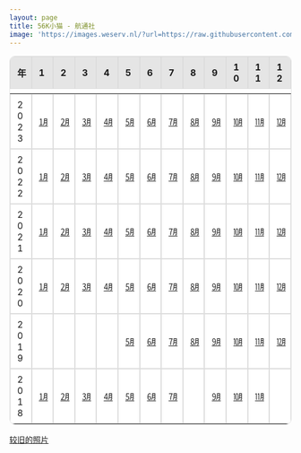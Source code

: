 ```yaml
---
layout: page
title: 56K小猫 - 航通社
image: 'https://images.weserv.nl/?url=https://raw.githubusercontent.com/modem-56k/img/main/2023/09/01/IMG_20230901_134011.jpg&w=1280&h=720&output=jpg&q=50'
---
```


<style type="text/css">
/* 基本表格样式 */
table {
    width: 100%;
    border: 1px solid #e5e5e5;
    border-collapse: separate;
    border-spacing: 0;
    border-radius: 10px; /* 圆角 */
    overflow: hidden;
    background-color: #ffffff; /* 背景色，您可以根据需要更改 */
}

/* 表头和表体的样式 */
thead, tbody {
    display: table;
    width: 100%;
    table-layout: fixed; /* 固定布局 */
}

/* 表头的样式 */
thead {
    background-color: #e5e5e5; /* 表头背景色 */
}

/* 表格行的样式 */
tr {
    display: table-row;
    width: 100%;
}

/* 表格单元格的样式 */
td, th {
    padding: 8px 12px; /* 内边距 */
    border: 1px solid #dcdcdc; /* 底部边框 */
    text-align: left; /* 文本对齐方式 */
    vertical-align: middle; /* 垂直对齐方式 */
}

/* 为表格添加一个hover效果，使单元格在鼠标悬停时高亮 */
td:hover {
    background-color: #f5f5f5;
}

</style>

| 年   | 1                | 2                | 3                | 4                | 5                | 6                | 7                | 8                | 9                | 10               | 11                 | 12                 |
| ---- | ---------------- | ---------------- | ---------------- | ---------------- | ---------------- | ---------------- | ---------------- | ---------------- | ---------------- | ---------------- | ------------------ | ------------------ |
| 2023 | [㋀](/2023/01) | [㋁](/2023/02) | [㋂](/2023/03) | [㋃](/2023/04) | [㋄](/2023/05) | [㋅](/2023/06) | [㋆](/2023/07) | [㋇](/2023/08) | [㋈](/2023/09) | [㋉](/2023/10) | [㋊](/2023/11) | [㋋](/2023/12) |
| 2022 | [㋀](/2022/01) | [㋁](/2022/02) | [㋂](/2022/03) | [㋃](/2022/04) | [㋄](/2022/05) | [㋅](/2022/06) | [㋆](/2022/07) | [㋇](/2022/08) | [㋈](/2022/09) | [㋉](/2022/10) | [㋊](/2022/11) | [㋋](/2022/12) |
| 2021 | [㋀](/2021/01) | [㋁](/2021/02) | [㋂](/2021/03) | [㋃](/2021/04) | [㋄](/2021/05) | [㋅](/2021/06) | [㋆](/2021/07) | [㋇](/2021/08) | [㋈](/2021/09) | [㋉](/2021/10) | [㋊](/2021/11) | [㋋](/2021/12) |
| 2020 | [㋀](/2020/01) | [㋁](/2020/02) | [㋂](/2020/03) | [㋃](/2020/04) | [㋄](/2020/05) | [㋅](/2020/06) | [㋆](/2020/07) | [㋇](/2020/08) | [㋈](/2020/09) | [㋉](/2020/10) | [㋊](/2020/11) | [㋋](/2020/12) |
| 2019 |                  |                  |                  |                  | [㋄](/2019/05) | [㋅](/2019/06) | [㋆](/2019/07) | [㋇](/2019/08) | [㋈](/2019/09) | [㋉](/2019/10) | [㋊](/2019/11) | [㋋](/2019/12) |
| 2018 | [㋀](/2018/01) | [㋁](/2018/02) | [㋂](/2018/03) | [㋃](/2018/04) | [㋄](/2018/05) | [㋅](/2018/06) | [㋆](/2018/07) |                  | [㋈](/2018/09) | [㋉](/2018/10) | [㋊](/2018/11) |                    |

[较旧的照片](/old)